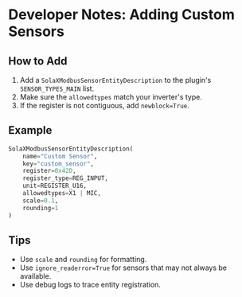 # Developer Notes: Adding Custom Sensors

## How to Add

1. Add a `SolaXModbusSensorEntityDescription` to the plugin's `SENSOR_TYPES_MAIN` list.
2. Make sure the `allowedtypes` match your inverter's type.
3. If the register is not contiguous, add `newblock=True`.

## Example

```python
SolaXModbusSensorEntityDescription(
    name="Custom Sensor",
    key="custom_sensor",
    register=0x42D,
    register_type=REG_INPUT,
    unit=REGISTER_U16,
    allowedtypes=X1 | MIC,
    scale=0.1,
    rounding=1
)
```

## Tips

- Use `scale` and `rounding` for formatting.
- Use `ignore_readerror=True` for sensors that may not always be available.
- Use debug logs to trace entity registration.